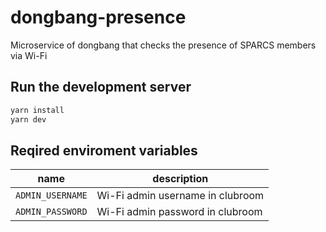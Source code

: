 # dongbang-presence
Microservice of dongbang that checks the presence of SPARCS members via Wi-Fi

## Run the development server
```bash
yarn install
yarn dev
```


## Reqired enviroment variables
| name             | description |
| ----             | ----------- |
| `ADMIN_USERNAME` | Wi-Fi admin username in clubroom |
| `ADMIN_PASSWORD` | Wi-Fi admin password in clubroom |
